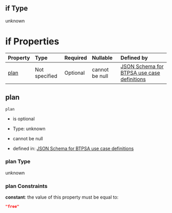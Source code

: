 ## if Type

unknown

# if Properties

| Property      | Type          | Required | Nullable       | Defined by                                                                                                                                                                                                                                  |
| :------------ | :------------ | :------- | :------------- | :------------------------------------------------------------------------------------------------------------------------------------------------------------------------------------------------------------------------------------------ |
| [plan](#plan) | Not specified | Optional | cannot be null | [JSON Schema for BTPSA use case definitions](btpsa-usecase-properties-services-items-allof-2-then-allof-41-then-allof-0-if-properties-plan.md "undefined#/properties/services/items/allOf/2/then/allOf/41/then/allOf/0/if/properties/plan") |

## plan



`plan`

*   is optional

*   Type: unknown

*   cannot be null

*   defined in: [JSON Schema for BTPSA use case definitions](btpsa-usecase-properties-services-items-allof-2-then-allof-41-then-allof-0-if-properties-plan.md "undefined#/properties/services/items/allOf/2/then/allOf/41/then/allOf/0/if/properties/plan")

### plan Type

unknown

### plan Constraints

**constant**: the value of this property must be equal to:

```json
"free"
```
